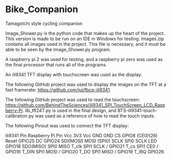 # Bike_Companion
Tamagotchi style cycling companion

Image_Shower.py is the python code that makes up the heart of the project. This version is made to be run on an IDE in Windows for testing.
images.zip contains all images used in the project. This file is necessary, and it must be able to be seen by the Image_Shower.py program.

A raspberry pi 2 was used for testing, and a raspberry pi zero was used as the final processor that runs all of the programs.

An ili9341 TFT display with touchscreen was used as the display.

The following GitHub project was used to display the images on the TFT at a fast framerate: https://github.com/juj/fbcp-ili9341. 

The following GitHub project was used to read the touchscreen: https://github.com/BehindTheSciences/ili9341_SPI_TouchScreen_LCD_Raspberry-Pi. lib_tft24T.py is used in the final design, and BTS-ili9341-touch-calibration.py was used as a reference of how to read the touch inputs. 


The following Pinout was used to connect the TFT display:

ili9341 Pin 	Raspberry Pi Pin
Vcc 		3V3 Vcc
GND 		GND
CS 		GPIO8 (CE0)(26)
Reset 		GPIO25
DC 		GPIO24
SDI(MOSI) 	MOSI (SPI0)
SCLK 		SPI0 SCLK
LED 		GPIO18
SDO(MISO) 	SPI0 MISO
T_clk 		SPI1 SCLK 	/ GPIO21
T_cs 		SPI1 CE0	/ GPIO16 
T_DIN 		SPI1 MOSI	/ GPIO20
T_DO 		SPI1 MISO	/ GPIO19
T_IRQ 		GPIO26

